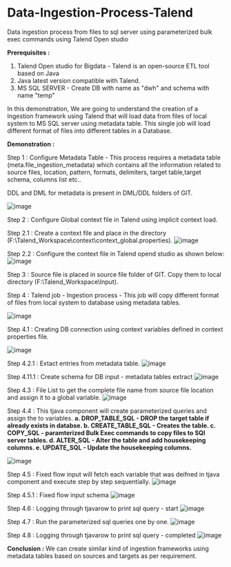 # Data-Ingestion-Process-Talend
Data ingestion process from files to sql server using parameterized bulk exec commands using Talend Open studio

**Prerequisites :**
1. Talend Open studio for Bigdata - Talend is an open-source ETL tool based on Java
2. Java latest version compatible with Talend.
3. MS SQL SERVER - Create DB with name as "dwh" and schema with name "temp"

In this demonstration, We are going to understand the creation of a Ingestion framework using Talend that will load data from files of local system to MS SQL server using metadata table. This single job will load different format of files into different tables in a Database. 

**Demonstration :**

Step 1 : Configure Metadata Table - This process requires a metadata table (meta.file_ingestion_metadata) which contains all the information related to source files, location, pattern, formats, delimiters, target table,target schema, columns list etc..

DDL and DML for metadata is present in DML/DDL folders of GIT.

![image](https://user-images.githubusercontent.com/102896115/161420001-0e580ea1-949c-4387-a138-d8374224f5d0.png)


Step 2 : Configure Global context file in Talend using implicit context load.

Step 2.1 : Create a context file and place in the directory (F:\Talend_Workspace\context\context_global.properties).
![image](https://user-images.githubusercontent.com/102896115/161420554-8988b9c9-a2e7-4f75-b83e-2d60047c5809.png)

Step 2.2 : Configure the context file in Talend opend studio as shown below:
![image](https://user-images.githubusercontent.com/102896115/161421542-eb8aced8-3db3-4777-9493-5e2c0e59db75.png)


Step 3 : Source file is placed in source file folder of GIT. Copy them to local directory (F:\Talend_Workspace\Input).

Step 4 : Talend job - Ingestion process - This job will copy different format of files from local system to database using metadata tables.

![image](https://user-images.githubusercontent.com/102896115/161420613-053ea2e0-01e9-4298-98e8-6d1dfdd8902e.png)

Step 4.1 : Creating DB connection using context variables defined in context properties file.

![image](https://user-images.githubusercontent.com/102896115/161420803-3bf00a30-5565-43b0-a718-8dff306f6def.png)

Step 4.2.1 : Extact entries from metadata table.
![image](https://user-images.githubusercontent.com/102896115/161422042-60214757-eb28-48fb-8de3-97b5e3810363.png)

Step 4.11.1 : Create schema for DB input - metadata tables extract
![image](https://user-images.githubusercontent.com/102896115/161420965-5f0b4d5f-79c5-45e2-862f-1ea7e167adec.png)

Step 4.3 : File List to get the complete file name from source file location and assign it to a global variable. 
![image](https://user-images.githubusercontent.com/102896115/161420862-7adbc6b4-6fc0-44c5-8e33-276dba1a9e73.png)

Step 4.4 : This tjava component will create parameterized queries and assign the to variables.
**a. DROP_TABLE_SQL - DROP the target table if already exists in databse.
b. CREATE_TABLE_SQL - Creates the table.
c. COPY_SQL - paramterized Bulk Exec commands to copy files to SQl server tables.
d. ALTER_SQL - Alter the table and add housekeeping columns.
e. UPDATE_SQL - Update the housekeeping columns.**

![image](https://user-images.githubusercontent.com/102896115/161420877-7eb68e87-ee9e-4344-aaf5-3fa770486e2e.png)

Step 4.5 : Fixed flow input will fetch each variable that was deifned in tjava component and execute step by step sequentially.
![image](https://user-images.githubusercontent.com/102896115/161420894-e412e2d1-fd59-4dd2-a5f7-d3474553dcff.png)

Step 4.5.1 : Fixed flow input schema
![image](https://user-images.githubusercontent.com/102896115/161421472-1f55fbf2-da31-42bb-b841-39b51221c019.png)

Step 4.6 : Logging through tjavarow to print sql query - start
![image](https://user-images.githubusercontent.com/102896115/161420907-645dfdd3-6dae-48fb-a215-123fd94af5ab.png)

Step 4.7 : Run the parameterized sql queries one by one.
![image](https://user-images.githubusercontent.com/102896115/161420920-fbaa3f63-ee46-4240-8057-d900345e2f8d.png)

Step 4.8 : Logging through tjavarow to print sql query - completed
![image](https://user-images.githubusercontent.com/102896115/161420932-4ed2557f-1bf4-4eea-be01-c60276240499.png)


**Conclusion :**
We can create similar kind of ingestion frameworks using metadata tables based on sources and targets as per requirement. 


